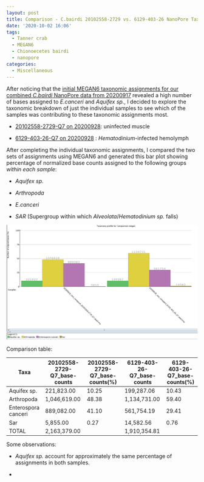 ```yaml
---
layout: post
title: Comparison - C.bairdi 20102558-2729 vs. 6129-403-26 NanoPore Taxonomic Assignments Using MEGAN6
date: '2020-10-02 16:06'
tags:
  - Tanner crab
  - MEGAN6
  - Chionoecetes bairdi
  - nanopore
categories:
  - Miscellaneous
---
```

After noticing that the [initial MEGAN6 taxonomic assignments for our combined _C.bairdi_ NanoPore data from 20200917](https://robertslab.github.io/sams-notebook/2020/09/17/Taxonomic-Assignments-C.bairdi-NanoPore-Reads-Using-DIAMOND-BLASTx-on-Mox-and-MEGAN6-daa2rma-on-swoose.html) revealed a high number of bases assigned to _E.canceri_ and _Aquifex sp._, I decided to explore the taxonomic breakdown of just the individual samples to see which of the samples was contributing to these taxonomic assignments most.

- [20102558-2729-Q7 on 20200928](https://robertslab.github.io/sams-notebook/2020/09/28/Taxonomic-Assignments-C.bairdi-20102558-2729-Q7-NanoPore-Reads-Using-DIAMOND-BLASTx-on-Mox-and-MEGAN6-daa2rma-on-emu.html): uninfected muscle


- [6129-403-26-Q7 on 20200928](https://robertslab.github.io/sams-notebook/2020/09/28/Taxonomic-Assignments-C.bairdi-6129-403-26-Q7-NanoPore-Reads-Using-DIAMOND-BLASTx-on-Mox-and-MEGAN6-daa2rma-on-emu.html) : _Hematodinium_-infected hemolymph

After completing the individual taxonomic assignments, I compared the two sets of assignments using MEGAN6 and generated this bar plot showing percentage of normalized base counts assigned to the following groups _within each sample_:

- _Aquifex sp._

- _Arthropoda_

- _E.canceri_

- _SAR_ (Supergroup within which _Alveolata_/_Hematodinium sp._ falls)


![20201002_cbai_nanopore_20102558-2729-Q7-vs-6129-403-26-Q7_megan-taxonomic-comparison-bar-plot](https://github.com/RobertsLab/sams-notebook/blob/master/images/screencaps/20201002_cbai_nanopore_20102558-2729-Q7-vs-6129-403-26_megan-taxonomic-comparison-bar-plot.png?raw=true)


Comparison table:

| Taxa                | 20102558-2729-Q7_base-counts | 20102558-2729-Q7_base-counts(%) | 6129-403-26-Q7_base-counts | 6129-403-26-Q7_base-counts(%) |
|---------------------|------------------------------|---------------------------------|----------------------------|-------------------------------|
| Aquifex sp.         | 221,823.00                   | 10.25                           | 199,287.06                 | 10.43                         |
| Arthropoda          | 1,046,619.00                 | 48.38                           | 1,134,731.00               | 59.40                         |
| Enterospora canceri | 889,082.00                   | 41.10                           | 561,754.19                 | 29.41                         |
| Sar                 | 5,855.00                     | 0.27                            | 14,582.56                  | 0.76                          |
| TOTAL               | 2,163,379.00                 |                                 | 1,910,354.81               |                               |

Some observations:

- _Aquifex sp._ account for approximately the same percentage of assignments in both samples.

-
